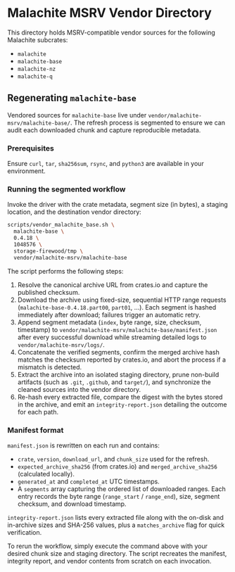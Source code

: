 # Malachite MSRV Vendor Directory

This directory holds MSRV-compatible vendor sources for the following Malachite subcrates:

- `malachite`
- `malachite-base`
- `malachite-nz`
- `malachite-q`

## Regenerating `malachite-base`

Vendored sources for `malachite-base` live under `vendor/malachite-msrv/malachite-base/`. The refresh
process is segmented to ensure we can audit each downloaded chunk and capture reproducible metadata.

### Prerequisites

Ensure `curl`, `tar`, `sha256sum`, `rsync`, and `python3` are available in your environment.

### Running the segmented workflow

Invoke the driver with the crate metadata, segment size (in bytes), a staging location, and the
destination vendor directory:

```bash
scripts/vendor_malachite_base.sh \
  malachite-base \
  0.4.18 \
  1048576 \
  storage-firewood/tmp \
  vendor/malachite-msrv/malachite-base
```

The script performs the following steps:

1. Resolve the canonical archive URL from crates.io and capture the published checksum.
2. Download the archive using fixed-size, sequential HTTP range requests
   (`malachite-base-0.4.18.part00`, `part01`, ...). Each segment is hashed immediately after
   download; failures trigger an automatic retry.
3. Append segment metadata (`index`, byte range, size, checksum, timestamp) to
   `vendor/malachite-msrv/malachite-base/manifest.json` after every successful download while
   streaming detailed logs to `vendor/malachite-msrv/logs/`.
4. Concatenate the verified segments, confirm the merged archive hash matches the checksum reported
   by crates.io, and abort the process if a mismatch is detected.
5. Extract the archive into an isolated staging directory, prune non-build artifacts (such as
   `.git`, `.github`, and `target/`), and synchronize the cleaned sources into the vendor directory.
6. Re-hash every extracted file, compare the digest with the bytes stored in the archive, and emit an
   `integrity-report.json` detailing the outcome for each path.

### Manifest format

`manifest.json` is rewritten on each run and contains:

- `crate`, `version`, `download_url`, and `chunk_size` used for the refresh.
- `expected_archive_sha256` (from crates.io) and `merged_archive_sha256` (calculated locally).
- `generated_at` and `completed_at` UTC timestamps.
- A `segments` array capturing the ordered list of downloaded ranges. Each entry records the byte
  range (`range_start` / `range_end`), size, segment checksum, and download timestamp.

`integrity-report.json` lists every extracted file along with the on-disk and in-archive sizes and
SHA-256 values, plus a `matches_archive` flag for quick verification.

To rerun the workflow, simply execute the command above with your desired chunk size and staging
directory. The script recreates the manifest, integrity report, and vendor contents from scratch on
each invocation.
